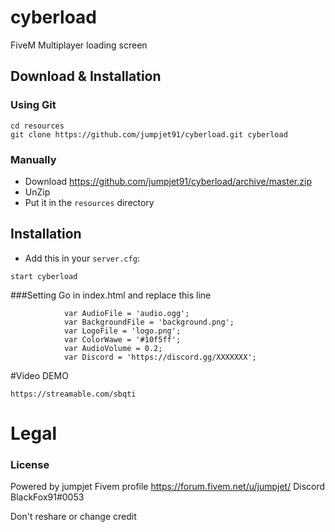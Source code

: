 # cyberload
FiveM Multiplayer loading screen

## Download & Installation

### Using Git
```
cd resources
git clone https://github.com/jumpjet91/cyberload.git cyberload
```

### Manually
- Download https://github.com/jumpjet91/cyberload/archive/master.zip
- UnZip
- Put it in the `resources` directory

## Installation
- Add this in your `server.cfg`:

```
start cyberload
```
###Setting 
Go in index.html and replace this line
```
			var AudioFile = 'audio.ogg';
			var BackgroundFile = 'background.png';
			var LogoFile = 'logo.png';
			var ColorWawe = '#10f5ff';
			var AudioVolume = 0.2;
			var Discord = 'https://discord.gg/XXXXXXX';
```
#Video DEMO
```
https://streamable.com/sbqti
```
# Legal
### License
Powered by jumpjet
Fivem profile https://forum.fivem.net/u/jumpjet/
Discord BlackFox91#0053

Don't reshare or change credit 
